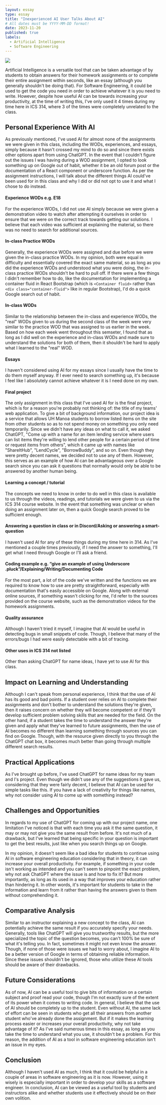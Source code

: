 ```yaml
---
layout: essay
type: essay
title: "Inexperienced AI User Talks About AI"
# All dates must be YYYY-MM-DD format!
date: 2023-11-20
published: true
labels:
  - Artificial Intelligence
  - Software Engineering
---
```


<img class="img-fluid" src="../img/ChatGPT.jpg">

Artificial Intelligence is a versatile tool that can be taken advantage of by students to obtain answers for their homework assignments or to complete their entire assignment within seconds, like an essay (although you generally shouldn't be doing that). For Software Engineering, it could be used to get the code you need in order to achieve whatever it is you need to write. However, despite how useful AI can be towards increasing your productivity, at the time of writing this, I've only used it 4 times during my time here in ICS 314, where 3 of the times were completely unrelated to the class.

## Personal Experience With AI

As previously mentioned, I've used AI for almost none of the assignments we were given in this class, including the WODs, experiences, and essays, simply because it hasn't crossed my mind to do so and since there exists other options apart from using ChatGPT. In the event that I couldn't figure out the issues I was having during a WOD assignment, I opted to look something up on Google out of habit, whether it be an old forum post or the documentation of a React component or underscore function. As per the assignment instructions, I will talk about the different things AI could've been used for in this class and why I did or did not opt to use it and what I chose to do instead.

#### Experience WODs e.g. E18

For the experience WODs, I did not use AI simply because we were given a demonstration video to watch after attempting it ourselves in order to ensure that we were on the correct track towards getting our solutions. I believe that each video was sufficient at explaining the material, so there was no need to search for additional sources.

#### In-class Practice WODs

Generally, the experience WODs were assigned and due before we were given the in-class practice WODs. In my opinion, both were equal in difficulty and essentially covered the exact same material, so as long as you did the experience WODs and understood what you were doing, the in-class practice WODs shouldn't be hard to pull off. If there were a few things I didn't remember how to do, like the documentation for implementing a container fluid in React Bootstrap (which is ```<Container fluid>``` rather than ```<div class="container-fluid">``` like in regular Bootstrap), I'd do a quick Google search out of habit.

#### In-class WODs

Similar to the relationship between the in-class and experience WODs, the "real" WODs given to us during the second class of the week were very similar to the practice WOD that was assigned to us earlier in the week. Based on how each week went throughout this semseter, I found that as long as I did well on the experience and in-class WODs and made sure to understand the solutions for both of them, then it shouldn't be hard to apply what I learned to the "real" WOD. 

#### Essays

I haven't considered using AI for my essays since I usually have the time to do them myself anyway. If I ever need to search something up, it's because I feel like I absolutely cannot achieve whatever it is I need done on my own.

#### Final project

The only assignment in this class that I've used AI for is the final project, which is for a reason you're probably not thinking of: the title of my teams' web application. To give a bit of background information, our project idea is a service that allows UH Manoa students to borrow listed items on the site from other students so as to not spend money on something you only need temporarily. Since we didn't have any ideas on what to call it, we asked ChatGPT, "Come up with a name for an item lending service where users can list items they're willing to lend other people for a certain period of time or request items from others", which it came up with names like "ShareItHub", "LendCycle", "BorrowBuddy", and so on. Even though they were pretty decent names, we decided not to use any of them. However, this serves as an example of how AI can be advantageous over a Google search since you can ask it questions that normally would only be able to be answered by another human being.

#### Learning a concept / tutorial

The concepts we need to know in order to do well in this class is available to us through the videos, readings, and tutorials we were given to us via the ICS 314 course website. In the event that something was unclear or when doing an assignment later on, then a quick Google search proved to be sufficient enough. 

#### Answering a question in class or in Discord/Asking or answering a smart-question

I haven't used AI for any of these things during my time here in 314. As I've mentioned a couple times previously, if I need the answer to something, I'll get what I need through Google or I'll ask a friend.

#### Coding example e.g. “give an example of using Underscore .pluck”/Explaining/Writing/Documenting Code

For the most part, a lot of the code we've written and the functions we are required to know how to use are pretty straightforward, especially with documentation that's easily accessible on Google. Along with external online sources, if something wasn't clicking for me, I'd refer to the sources provided on the course website, such as the demonstration videos for the homework assignments.

#### Quality assurance

Although I haven't tried it myself, I imagine that AI would be useful in detecting bugs in small snippets of code. Though, I believe that many of the errors/bugs I had were easily detectable with a bit of tracing.

#### Other uses in ICS 314 not listed

Other than asking ChatGPT for name ideas, I have yet to use AI for this class.

## Impact on Learning and Understanding

Although I can't speak from personal experience, I think that the use of AI has its good and bad points. If a student over relies on AI to complete their assignments and don't bother to understand the solutions they're given, then it raises concern on whether they will become competent or if they'll develop sufficient problem solving skills that are needed for the field. On the other hand, if a student takes the time to understand the answer they're given and apply what they've learned to future assignments, then the use of AI becomes no different than learning something through sources you can find on Google. Though, with the resource given directly to you through the ChatGPT chat box, it becomes much better than going through multiple different search results.

## Practical Applications

As I've brought up before, I've used ChatGPT for name ideas for my team and I's project. Even though we didn't use any of the suggestions it gave us, considering that they were fairly decent, I believe that AI can be used for simple tasks like this. If you have a lack of creativity for things like names, why not consider using AI to come up with something instead?

## Challenges and Opportunities

In regards to my use of ChatGPT for coming up with our project name, one limitation I've noticed is that with each time you ask it the same question, it may or may not give you the same result from before. It's not much of a drawback, but I've learned that being specific in your question is important to get the best results, just like when you search things up on Google.

In my opinion, it doesn't seem like a bad idea for students to continue using AI in software engineering education considering that in theory, it can increase your overall productivity. For example, if something in your code isn't working as intended and you can't seem to pinpoint the exact problem, why not ask ChatGPT where the issue is and how to fix it? But more importantly, as long as its used in a way that improves your education rather than hindering it. In other words, it's important for students to take in the information and learn from it rather than having the answers given to them without comprehending it.

## Comparative Analysis

Similar to an instructor explaining a new concept to the class, AI can potentially achieve the same result if you accurately specify your needs. Generally, tools like ChatGPT will give you trustworthy results, but the more specialized the topic of the question becomes, you can't 100% be sure of what it's telling you. In fact, sometimes it might not even know the answer. Though, if none of those were issues we had to worry about, I imagine AI to be a better version of Google in terms of obtaining reliable information. Since these issues shouldn't be ignored, those who utilize these AI tools should be aware of their drawbacks.

## Future Considerations

As of now, AI can be a useful tool to give bits of information on a certain subject and proof read your code, though I'm not exactly sure of the extent of its power when it comes to writing code. In general, I believe that the use of AI should be completely up to the student. Even without AI, the same lack of effort can be seen in students who get all their answers from another student who've already done the assignment. But if it makes the learning process easier or increases your overall productivity, why not take advantage of it? As I've said numerous times in this essay, as long as you take the time to understand what you use, it shouldn't be a problem. For this reason, the addition of AI as a tool in software engineering education isn't an issue in my eyes.

## Conclusion

Although I haven't used AI as much, I think that it could be helpful in a couple of areas in software engineering as it is now. However, using it wisely is especially important in order to develop your skills as a software engineer. In conclusion, AI can be viewed as a useful tool by students and instructors alike and whether students use it effectively should be on their own volition.

